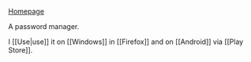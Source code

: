 [Homepage](https://bitwarden.com)

A password manager.

I [[Use|use]] it on [[Windows]] in [[Firefox]] and on [[Android]] via [[Play Store]].
